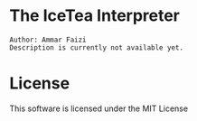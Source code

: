 # The IceTea Interpreter
```text
Author: Ammar Faizi
Description is currently not available yet.
```

# License
This software is licensed under the MIT License